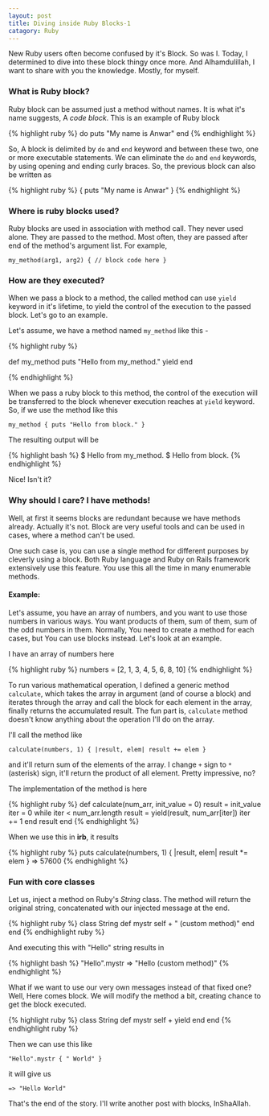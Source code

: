 ```yaml
---
layout: post
title: Diving inside Ruby Blocks-1
catagory: Ruby 
---
```

New Ruby users often become confused by it's Block. So was I. Today, I determined to dive into these block thingy once more. And Alhamdulillah, I want to share with you the knowledge. Mostly, for myself.

### What is Ruby block?

Ruby block can be assumed just a method without names. It is what it's name suggests, A *code block*. This is an example of Ruby block

{% highlight ruby %}
do 
  puts "My name is Anwar"
end
{% endhighlight %}    

So, A block is delimited by `do` and `end` keyword and between these two, one or more executable statements. We can eliminate the `do` and `end` keywords, by using opening and ending curly braces. So, the previous block can also be written as

{% highlight ruby %}
{
  puts "My name is Anwar"
}
{% endhighlight %}

### Where is ruby blocks used?

Ruby blocks are used in association with method call. They never used alone. They are passed to the method. Most often, they are passed after end of the method's argument list. For example, 

    my_method(arg1, arg2) { // block code here }

### How are they executed?

When we pass a block to a method, the called method can use `yield` keyword in it's lifetime, to yield the control of the execution to the passed block. Let's go to an example.

Let's assume, we have a method named `my_method` like this - 

{% highlight ruby %}

def my_method
  puts "Hello from my_method."
  yield
end
    
{% endhighlight %}

When we pass a ruby block to this method, the control of the execution will be transferred to the block whenever execution reaches at `yield` keyword. So, if we use the method like this 

    my_method { puts "Hello from block." } 

The resulting output will be

{% highlight bash %}
$ Hello from my_method.
$ Hello from block.
{% endhighlight %}

Nice! Isn't it?

### Why should I care? I have methods!
Well, at first it seems blocks are redundant because we have methods already. Actually it's not. Block are very useful tools and can be used in cases, where a method can't be used.

One such case is, you can use a single method for different purposes by cleverly using a block. Both Ruby language and Ruby on Rails framework extensively use this feature. You use this all the time in many enumerable methods.

#### Example:

Let's assume, you have an array of numbers, and you want to use those numbers in various ways. You want products of them, sum of them, sum of the odd numbers in them. Normally, You need to create a method for each cases, but You can use blocks instead. Let's look at an example.

I have an array of numbers here

{% highlight ruby %}
numbers = [2, 1, 3, 4, 5, 6, 8, 10]
{% endhighlight %}

To run various mathematical operation, I defined a generic method `calculate`, which takes the array in argument (and of course a block) and iterates through the array and call the block for each element in the array, finally returns the accumulated result. The fun part is, `calculate` method doesn't know anything about the operation I'll do on the array.

I'll call the method like 

    calculate(numbers, 1) { |result, elem| result += elem }

and it'll return sum of the elements of the array. I change `+` sign to `*` (asterisk) sign, it'll return the product of all element. Pretty impressive, no?

The implementation of the method is here

{% highlight ruby %}
def calculate(num_arr, init_value = 0)
  result = init_value
  iter = 0
  while iter < num_arr.length
    result = yield(result, num_arr[iter])
    iter += 1 
  end
  result
end
{% endhighlight %}

When we use this in **irb**, it results 

{% highlight ruby %}
puts calculate(numbers, 1) { |result, elem| result *= elem }
=> 57600
{% endhighlight %}

### Fun with core classes

Let us, inject a method on Ruby's *String* class. The method will return the original string, concatenated with our injected message at the end. 

{% highlight ruby %}
class String
  def mystr
    self + " (custom method)"
  end
end
{% endhighlight ruby %}

And executing this with "Hello" string results in 

{% highlight bash %}
"Hello".mystr
=> "Hello (custom method)"
{% endhighlight %}

What if we want to use our very own messages instead of that fixed one? Well, Here comes block. We will modify the method a bit, creating chance to get the block executed.

{% highlight ruby %}
class String
  def mystr
      self + yield
  end
end
{% endhighlight ruby %}

Then we can use this like 

    "Hello".mystr { " World" }

it will give us

    => "Hello World"

That's the end of the story. I'll write another post with blocks, InShaAllah. 